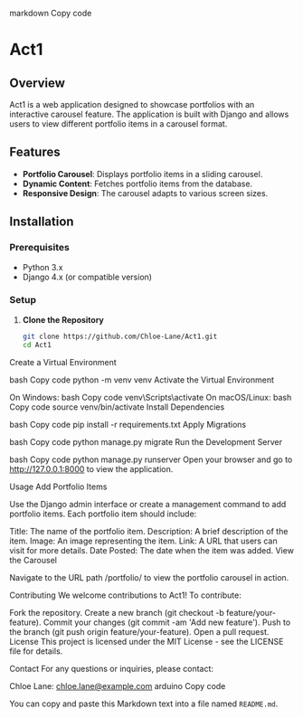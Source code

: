 markdown
Copy code
# Act1

## Overview

Act1 is a web application designed to showcase portfolios with an interactive carousel feature. The application is built with Django and allows users to view different portfolio items in a carousel format.

## Features

- **Portfolio Carousel**: Displays portfolio items in a sliding carousel.
- **Dynamic Content**: Fetches portfolio items from the database.
- **Responsive Design**: The carousel adapts to various screen sizes.

## Installation

### Prerequisites

- Python 3.x
- Django 4.x (or compatible version)

### Setup

1. **Clone the Repository**
   ```bash
   git clone https://github.com/Chloe-Lane/Act1.git
   cd Act1
Create a Virtual Environment

bash
Copy code
python -m venv venv
Activate the Virtual Environment

On Windows:
bash
Copy code
venv\Scripts\activate
On macOS/Linux:
bash
Copy code
source venv/bin/activate
Install Dependencies

bash
Copy code
pip install -r requirements.txt
Apply Migrations

bash
Copy code
python manage.py migrate
Run the Development Server

bash
Copy code
python manage.py runserver
Open your browser and go to http://127.0.0.1:8000 to view the application.

Usage
Add Portfolio Items

Use the Django admin interface or create a management command to add portfolio items. Each portfolio item should include:

Title: The name of the portfolio item.
Description: A brief description of the item.
Image: An image representing the item.
Link: A URL that users can visit for more details.
Date Posted: The date when the item was added.
View the Carousel

Navigate to the URL path /portfolio/ to view the portfolio carousel in action.

Contributing
We welcome contributions to Act1! To contribute:

Fork the repository.
Create a new branch (git checkout -b feature/your-feature).
Commit your changes (git commit -am 'Add new feature').
Push to the branch (git push origin feature/your-feature).
Open a pull request.
License
This project is licensed under the MIT License - see the LICENSE file for details.

Contact
For any questions or inquiries, please contact:

Chloe Lane: chloe.lane@example.com
arduino
Copy code

You can copy and paste this Markdown text into a file named `README.md`.

